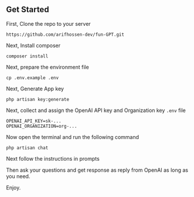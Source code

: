 ## Get Started

First, Clone the repo to your server

```
https://github.com/arifhossen-dev/fun-GPT.git
```
Next, Install composer
```
composer install
```
Next, prepare the environment file
```
cp .env.example .env
```
Next, Generate App key
```
php artisan key:generate
```

Next, collect and assign the OpenAI API key and Organization key `.env` file
```
OPENAI_API_KEY=sk-...
OPENAI_ORGANIZATION=org-...
```
Now open the terminal and run the following command
```
php artisan chat
```
Next follow the instructions in prompts

Then ask your questions and get response as reply from OpenAI as long as you need.

Enjoy.
